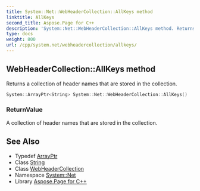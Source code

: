 ```yaml
---
title: System::Net::WebHeaderCollection::AllKeys method
linktitle: AllKeys
second_title: Aspose.Page for C++
description: 'System::Net::WebHeaderCollection::AllKeys method. Returns a collection of header names that are stored in the collection in C++.'
type: docs
weight: 800
url: /cpp/system.net/webheadercollection/allkeys/
---
```

## WebHeaderCollection::AllKeys method


Returns a collection of header names that are stored in the collection.

```cpp
System::ArrayPtr<String> System::Net::WebHeaderCollection::AllKeys()
```


### ReturnValue

A collection of header names that are stored in the collection.

## See Also

* Typedef [ArrayPtr](../../../system/arrayptr/)
* Class [String](../../../system/string/)
* Class [WebHeaderCollection](../)
* Namespace [System::Net](../../)
* Library [Aspose.Page for C++](../../../)
